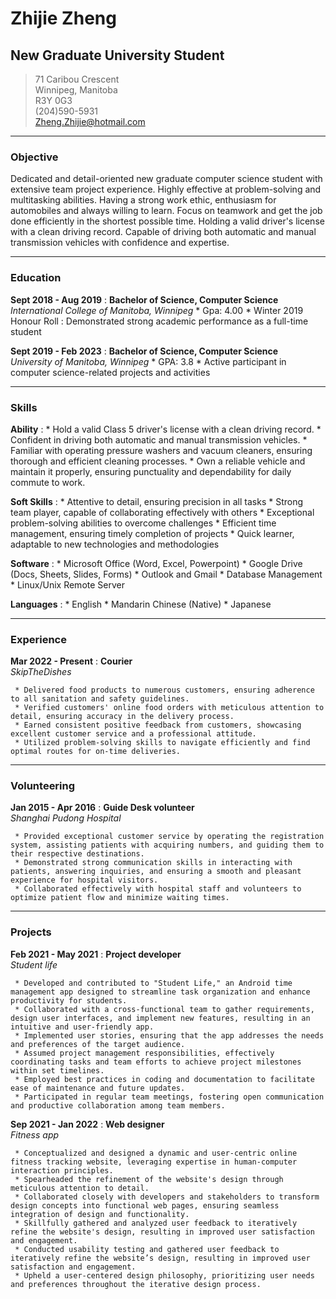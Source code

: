 # Zhijie Zheng
## New Graduate University Student

> 71 Caribou Crescent       
> Winnipeg, Manitoba    
> R3Y 0G3       
> (204)590-5931     
> Zheng.Zhijie@hotmail.com

-----
### Objective
Dedicated and detail-oriented new graduate computer science student with extensive team project experience. Highly effective at problem-solving and multitasking abilities. Having a strong work ethic, enthusiasm for automobiles and always willing to learn. Focus on teamwork and get the job done efficiently in the shortest possible time. Holding a valid driver's license with a clean driving record. Capable of driving both automatic and manual transmission vehicles with confidence and expertise.

-----
### Education
**Sept 2018 - Aug 2019**
:    **Bachelor of Science, Computer Science**<br />
     *International College of Manitoba, Winnipeg*
     * Gpa: 4.00
     * Winter 2019 Honour Roll
     : Demonstrated strong academic performance as a full-time student

**Sept 2019 - Feb 2023**
:    **Bachelor of Science, Computer Science**<br />
     *University of Manitoba, Winnipeg*
     * GPA: 3.8
     * Active participant in computer science-related projects and activities
    
-----
### Skills
**Ability**
:    *   Hold a valid Class 5 driver's license with a clean driving record.
     *   Confident in driving both automatic and manual transmission vehicles.
     *   Familiar with operating pressure washers and vacuum cleaners, ensuring thorough and efficient cleaning processes.
     *   Own a reliable vehicle and maintain it properly, ensuring punctuality and dependability for daily commute to work.
     
**Soft Skills**
:    *   Attentive to detail, ensuring precision in all tasks
     *   Strong team player, capable of collaborating effectively with others
     *   Exceptional problem-solving abilities to overcome challenges
     *   Efficient time management, ensuring timely completion of projects
     *   Quick learner, adaptable to new technologies and methodologies
     
**Software**
:    *  Microsoft Office (Word, Excel, Powerpoint)
     *  Google Drive (Docs, Sheets, Slides, Forms)
     *  Outlook and Gmail
     *  Database Management
     *  Linux/Unix Remote Server

**Languages**
:    *  English
     *  Mandarin Chinese (Native)
     *  Japanese
     
----- 
### Experience
**Mar 2022 - Present**
:    **Courier**<br />
     *SkipTheDishes*
     
     * Delivered food products to numerous customers, ensuring adherence to all sanitation and safety guidelines.
     * Verified customers' online food orders with meticulous attention to detail, ensuring accuracy in the delivery process.
     * Earned consistent positive feedback from customers, showcasing excellent customer service and a professional attitude.
     * Utilized problem-solving skills to navigate efficiently and find optimal routes for on-time deliveries.
     
-----
### Volunteering
**Jan 2015 - Apr 2016**
:    **Guide Desk volunteer**<br />
     *Shanghai Pudong Hospital*

     * Provided exceptional customer service by operating the registration system, assisting patients with acquiring numbers, and guiding them to their respective destinations.
     * Demonstrated strong communication skills in interacting with patients, answering inquiries, and ensuring a smooth and pleasant experience for hospital visitors.
     * Collaborated effectively with hospital staff and volunteers to optimize patient flow and minimize waiting times.
    
-----
### Projects
**Feb 2021 - May 2021**
:    **Project developer**<br />
     *Student life*

     * Developed and contributed to "Student Life," an Android time management app designed to streamline task organization and enhance productivity for students.
     * Collaborated with a cross-functional team to gather requirements, design user interfaces, and implement new features, resulting in an intuitive and user-friendly app.
     * Implemented user stories, ensuring that the app addresses the needs and preferences of the target audience.
     * Assumed project management responsibilities, effectively coordinating tasks and team efforts to achieve project milestones within set timelines.
     * Employed best practices in coding and documentation to facilitate ease of maintenance and future updates.
     * Participated in regular team meetings, fostering open communication and productive collaboration among team members.

**Sep 2021 - Jan 2022**
:    **Web designer**<br />
     *Fitness app*

     * Conceptualized and designed a dynamic and user-centric online fitness tracking website, leveraging expertise in human-computer interaction principles.
     * Spearheaded the refinement of the website's design through meticulous attention to detail.
     * Collaborated closely with developers and stakeholders to transform design concepts into functional web pages, ensuring seamless integration of design and functionality.
     * Skillfully gathered and analyzed user feedback to iteratively refine the website's design, resulting in improved user satisfaction and engagement.
     * Conducted usability testing and gathered user feedback to iteratively refine the website’s design, resulting in improved user satisfaction and engagement.
     * Upheld a user-centered design philosophy, prioritizing user needs and preferences throughout the iterative design process.
